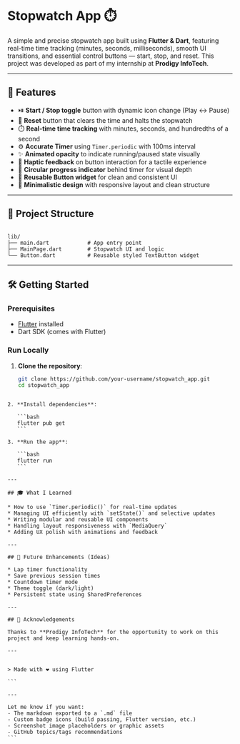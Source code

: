 
# Stopwatch App ⏱️

A simple and precise stopwatch app built using **Flutter & Dart**, featuring real-time time tracking (minutes, seconds, milliseconds), smooth UI transitions, and essential control buttons — start, stop, and reset. This project was developed as part of my internship at **Prodigy InfoTech**.

---

## 🚀 Features

- ⏯️ **Start / Stop toggle** button with dynamic icon change (Play ↔ Pause)
- 🔁 **Reset** button that clears the time and halts the stopwatch
- ⏱️ **Real-time time tracking** with minutes, seconds, and hundredths of a second
- ⚙️ **Accurate Timer** using `Timer.periodic` with 100ms interval
- ✨ **Animated opacity** to indicate running/paused state visually
- 🎯 **Haptic feedback** on button interaction for a tactile experience
- 🎨 **Circular progress indicator** behind timer for visual depth
- 🧱 **Reusable Button widget** for clean and consistent UI
- 🧼 **Minimalistic design** with responsive layout and clean structure

---

## 📁 Project Structure

```

lib/
├── main.dart            # App entry point
├── MainPage.dart        # Stopwatch UI and logic
└── Button.dart          # Reusable styled TextButton widget

````

---

## 🛠️ Getting Started

### Prerequisites

- [Flutter](https://flutter.dev/docs/get-started/install) installed
- Dart SDK (comes with Flutter)

### Run Locally

1. **Clone the repository**:
   ```bash
   git clone https://github.com/your-username/stopwatch_app.git
   cd stopwatch_app
````

2. **Install dependencies**:

   ```bash
   flutter pub get
   ```

3. **Run the app**:

   ```bash
   flutter run
   ```

---

## 🎓 What I Learned

* How to use `Timer.periodic()` for real-time updates
* Managing UI efficiently with `setState()` and selective updates
* Writing modular and reusable UI components
* Handling layout responsiveness with `MediaQuery`
* Adding UX polish with animations and feedback

---

## 📌 Future Enhancements (Ideas)

* Lap timer functionality
* Save previous session times
* Countdown timer mode
* Theme toggle (dark/light)
* Persistent state using SharedPreferences

---

## 🙌 Acknowledgements

Thanks to **Prodigy InfoTech** for the opportunity to work on this project and keep learning hands-on.

---


> Made with ❤️ using Flutter

```

---

Let me know if you want:
- The markdown exported to a `.md` file
- Custom badge icons (build passing, Flutter version, etc.)
- Screenshot image placeholders or graphic assets
- GitHub topics/tags recommendations
```
